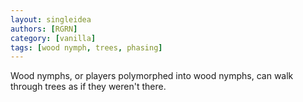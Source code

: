 ```yaml
---
layout: singleidea
authors: [RGRN]
category: [vanilla]
tags: [wood nymph, trees, phasing]
---
```

Wood nymphs, or players polymorphed into wood nymphs, can walk through trees as if they weren't there.
